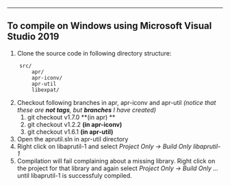 ----
To compile on Windows using Microsoft Visual Studio 2019
----

1. Clone the source code in following directory structure:
~~~~
    src/
        apr/
        apr-iconv/
        apr-util
        libexpat/
~~~~
2. Checkout following branches in apr, apr-iconv and apr-util *(notice that these are **not tags**, but **branches** I have created)*
    1. git checkout v1.7.0 **(in apr) **
    1. git checkout v1.2.2 **(in apr-iconv)**
    1. git checkout v1.6.1 **(in apr-util)**
1. Open the aprutil.sln in apr-util directory
1. Right click on libaprutil-1 and select *Project Only -> Build Only libaprutil-1*
1. Compilation will fail complaining about a missing library. Right click on the project for that library and again select *Project Only -> Build Only ...* until libaprutil-1 is successfuly compiled.

